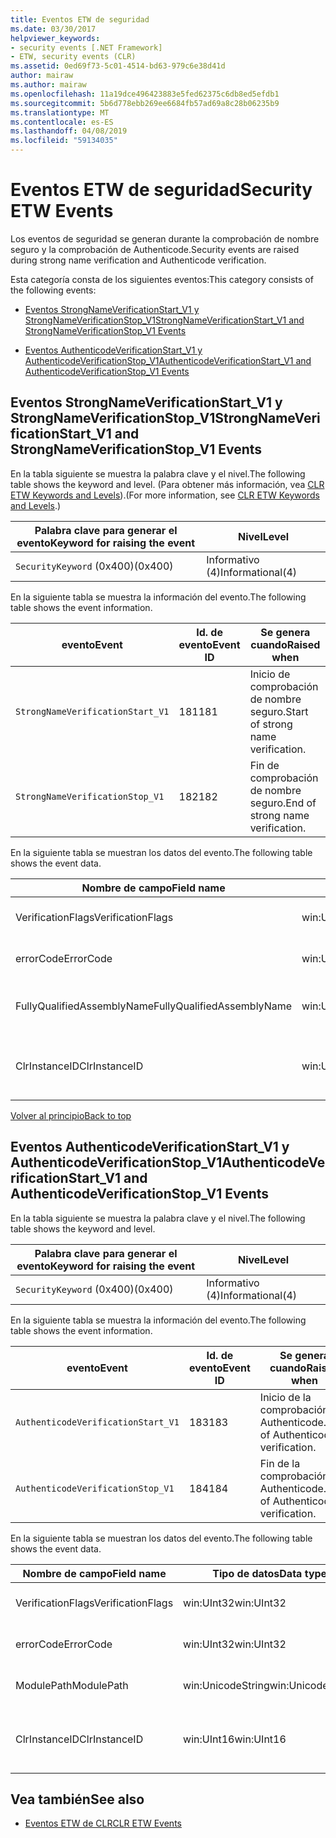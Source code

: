 ```yaml
---
title: Eventos ETW de seguridad
ms.date: 03/30/2017
helpviewer_keywords:
- security events [.NET Framework]
- ETW, security events (CLR)
ms.assetid: 0ed69f73-5c01-4514-bd63-979c6e38d41d
author: mairaw
ms.author: mairaw
ms.openlocfilehash: 11a19dce496423883e5fed62375c6db8ed5efdb1
ms.sourcegitcommit: 5b6d778ebb269ee6684fb57ad69a8c28b06235b9
ms.translationtype: MT
ms.contentlocale: es-ES
ms.lasthandoff: 04/08/2019
ms.locfileid: "59134035"
---
```

# <a name="security-etw-events"></a><span data-ttu-id="a6dd0-102">Eventos ETW de seguridad</span><span class="sxs-lookup"><span data-stu-id="a6dd0-102">Security ETW Events</span></span>
<a name="top"></a> <span data-ttu-id="a6dd0-103">Los eventos de seguridad se generan durante la comprobación de nombre seguro y la comprobación de Authenticode.</span><span class="sxs-lookup"><span data-stu-id="a6dd0-103">Security events are raised during strong name verification and Authenticode verification.</span></span>  
  
 <span data-ttu-id="a6dd0-104">Esta categoría consta de los siguientes eventos:</span><span class="sxs-lookup"><span data-stu-id="a6dd0-104">This category consists of the following events:</span></span>  
  
-   [<span data-ttu-id="a6dd0-105">Eventos StrongNameVerificationStart_V1 y StrongNameVerificationStop_V1</span><span class="sxs-lookup"><span data-stu-id="a6dd0-105">StrongNameVerificationStart_V1 and StrongNameVerificationStop_V1 Events</span></span>](#strongnameverificationstart_v1_and_strongnameverificationstop_v1_events)  
  
-   [<span data-ttu-id="a6dd0-106">Eventos AuthenticodeVerificationStart_V1 y AuthenticodeVerificationStop_V1</span><span class="sxs-lookup"><span data-stu-id="a6dd0-106">AuthenticodeVerificationStart_V1 and AuthenticodeVerificationStop_V1 Events</span></span>](#authenticodeverificationstart_v1_and_authenticodeverificationstop_v1_events)  
  
<a name="strongnameverificationstart_v1_and_strongnameverificationstop_v1_events"></a>   
## <a name="strongnameverificationstartv1-and-strongnameverificationstopv1-events"></a><span data-ttu-id="a6dd0-107">Eventos StrongNameVerificationStart_V1 y StrongNameVerificationStop_V1</span><span class="sxs-lookup"><span data-stu-id="a6dd0-107">StrongNameVerificationStart_V1 and StrongNameVerificationStop_V1 Events</span></span>  
 <span data-ttu-id="a6dd0-108">En la tabla siguiente se muestra la palabra clave y el nivel.</span><span class="sxs-lookup"><span data-stu-id="a6dd0-108">The following table shows the keyword and level.</span></span> <span data-ttu-id="a6dd0-109">(Para obtener más información, vea [CLR ETW Keywords and Levels](../../../docs/framework/performance/clr-etw-keywords-and-levels.md)).</span><span class="sxs-lookup"><span data-stu-id="a6dd0-109">(For more information, see [CLR ETW Keywords and Levels](../../../docs/framework/performance/clr-etw-keywords-and-levels.md).)</span></span>  
  
|<span data-ttu-id="a6dd0-110">Palabra clave para generar el evento</span><span class="sxs-lookup"><span data-stu-id="a6dd0-110">Keyword for raising the event</span></span>|<span data-ttu-id="a6dd0-111">Nivel</span><span class="sxs-lookup"><span data-stu-id="a6dd0-111">Level</span></span>|  
|-----------------------------------|-----------|  
|`SecurityKeyword` <span data-ttu-id="a6dd0-112">(0x400)</span><span class="sxs-lookup"><span data-stu-id="a6dd0-112">(0x400)</span></span>|<span data-ttu-id="a6dd0-113">Informativo (4)</span><span class="sxs-lookup"><span data-stu-id="a6dd0-113">Informational(4)</span></span>|  
  
 <span data-ttu-id="a6dd0-114">En la siguiente tabla se muestra la información del evento.</span><span class="sxs-lookup"><span data-stu-id="a6dd0-114">The following table shows the event information.</span></span>  
  
|<span data-ttu-id="a6dd0-115">evento</span><span class="sxs-lookup"><span data-stu-id="a6dd0-115">Event</span></span>|<span data-ttu-id="a6dd0-116">Id. de evento</span><span class="sxs-lookup"><span data-stu-id="a6dd0-116">Event ID</span></span>|<span data-ttu-id="a6dd0-117">Se genera cuando</span><span class="sxs-lookup"><span data-stu-id="a6dd0-117">Raised when</span></span>|  
|-----------|--------------|-----------------|  
|`StrongNameVerificationStart_V1`|<span data-ttu-id="a6dd0-118">181</span><span class="sxs-lookup"><span data-stu-id="a6dd0-118">181</span></span>|<span data-ttu-id="a6dd0-119">Inicio de comprobación de nombre seguro.</span><span class="sxs-lookup"><span data-stu-id="a6dd0-119">Start of strong name verification.</span></span>|  
|`StrongNameVerificationStop_V1`|<span data-ttu-id="a6dd0-120">182</span><span class="sxs-lookup"><span data-stu-id="a6dd0-120">182</span></span>|<span data-ttu-id="a6dd0-121">Fin de comprobación de nombre seguro.</span><span class="sxs-lookup"><span data-stu-id="a6dd0-121">End of strong name verification.</span></span>|  
  
 <span data-ttu-id="a6dd0-122">En la siguiente tabla se muestran los datos del evento.</span><span class="sxs-lookup"><span data-stu-id="a6dd0-122">The following table shows the event data.</span></span>  
  
|<span data-ttu-id="a6dd0-123">Nombre de campo</span><span class="sxs-lookup"><span data-stu-id="a6dd0-123">Field name</span></span>|<span data-ttu-id="a6dd0-124">Tipo de datos</span><span class="sxs-lookup"><span data-stu-id="a6dd0-124">Data type</span></span>|<span data-ttu-id="a6dd0-125">Descripción</span><span class="sxs-lookup"><span data-stu-id="a6dd0-125">Description</span></span>|  
|----------------|---------------|-----------------|  
|<span data-ttu-id="a6dd0-126">VerificationFlags</span><span class="sxs-lookup"><span data-stu-id="a6dd0-126">VerificationFlags</span></span>|<span data-ttu-id="a6dd0-127">win:UInt32</span><span class="sxs-lookup"><span data-stu-id="a6dd0-127">win:UInt32</span></span>|<span data-ttu-id="a6dd0-128">Marcas de verificación.</span><span class="sxs-lookup"><span data-stu-id="a6dd0-128">The verification flags.</span></span>|  
|<span data-ttu-id="a6dd0-129">errorCode</span><span class="sxs-lookup"><span data-stu-id="a6dd0-129">ErrorCode</span></span>|<span data-ttu-id="a6dd0-130">win:UInt32</span><span class="sxs-lookup"><span data-stu-id="a6dd0-130">win:UInt32</span></span>|<span data-ttu-id="a6dd0-131">Código de error HResult.</span><span class="sxs-lookup"><span data-stu-id="a6dd0-131">The HResult error code.</span></span>|  
|<span data-ttu-id="a6dd0-132">FullyQualifiedAssemblyName</span><span class="sxs-lookup"><span data-stu-id="a6dd0-132">FullyQualifiedAssemblyName</span></span>|<span data-ttu-id="a6dd0-133">win:UnicodeString</span><span class="sxs-lookup"><span data-stu-id="a6dd0-133">win:UnicodeString</span></span>|<span data-ttu-id="a6dd0-134">Nombre completo del ensamblado.</span><span class="sxs-lookup"><span data-stu-id="a6dd0-134">The fully qualified assembly name.</span></span>|  
|<span data-ttu-id="a6dd0-135">ClrInstanceID</span><span class="sxs-lookup"><span data-stu-id="a6dd0-135">ClrInstanceID</span></span>|<span data-ttu-id="a6dd0-136">win:UInt16</span><span class="sxs-lookup"><span data-stu-id="a6dd0-136">win:UInt16</span></span>|<span data-ttu-id="a6dd0-137">Identificador único para la instancia de CLR o CoreCLR.</span><span class="sxs-lookup"><span data-stu-id="a6dd0-137">Unique ID for the instance of CLR or CoreCLR.</span></span>|  
  
 [<span data-ttu-id="a6dd0-138">Volver al principio</span><span class="sxs-lookup"><span data-stu-id="a6dd0-138">Back to top</span></span>](#top)  
  
<a name="authenticodeverificationstart_v1_and_authenticodeverificationstop_v1_events"></a>   
## <a name="authenticodeverificationstartv1-and-authenticodeverificationstopv1-events"></a><span data-ttu-id="a6dd0-139">Eventos AuthenticodeVerificationStart_V1 y AuthenticodeVerificationStop_V1</span><span class="sxs-lookup"><span data-stu-id="a6dd0-139">AuthenticodeVerificationStart_V1 and AuthenticodeVerificationStop_V1 Events</span></span>  
 <span data-ttu-id="a6dd0-140">En la tabla siguiente se muestra la palabra clave y el nivel.</span><span class="sxs-lookup"><span data-stu-id="a6dd0-140">The following table shows the keyword and level.</span></span>  
  
|<span data-ttu-id="a6dd0-141">Palabra clave para generar el evento</span><span class="sxs-lookup"><span data-stu-id="a6dd0-141">Keyword for raising the event</span></span>|<span data-ttu-id="a6dd0-142">Nivel</span><span class="sxs-lookup"><span data-stu-id="a6dd0-142">Level</span></span>|  
|-----------------------------------|-----------|  
|`SecurityKeyword` <span data-ttu-id="a6dd0-143">(0x400)</span><span class="sxs-lookup"><span data-stu-id="a6dd0-143">(0x400)</span></span>|<span data-ttu-id="a6dd0-144">Informativo (4)</span><span class="sxs-lookup"><span data-stu-id="a6dd0-144">Informational(4)</span></span>|  
  
 <span data-ttu-id="a6dd0-145">En la siguiente tabla se muestra la información del evento.</span><span class="sxs-lookup"><span data-stu-id="a6dd0-145">The following table shows the event information.</span></span>  
  
|<span data-ttu-id="a6dd0-146">evento</span><span class="sxs-lookup"><span data-stu-id="a6dd0-146">Event</span></span>|<span data-ttu-id="a6dd0-147">Id. de evento</span><span class="sxs-lookup"><span data-stu-id="a6dd0-147">Event ID</span></span>|<span data-ttu-id="a6dd0-148">Se genera cuando</span><span class="sxs-lookup"><span data-stu-id="a6dd0-148">Raised when</span></span>|  
|-----------|--------------|-----------------|  
|`AuthenticodeVerificationStart_V1`|<span data-ttu-id="a6dd0-149">183</span><span class="sxs-lookup"><span data-stu-id="a6dd0-149">183</span></span>|<span data-ttu-id="a6dd0-150">Inicio de la comprobación de Authenticode.</span><span class="sxs-lookup"><span data-stu-id="a6dd0-150">Start of Authenticode verification.</span></span>|  
|`AuthenticodeVerificationStop_V1`|<span data-ttu-id="a6dd0-151">184</span><span class="sxs-lookup"><span data-stu-id="a6dd0-151">184</span></span>|<span data-ttu-id="a6dd0-152">Fin de la comprobación de Authenticode.</span><span class="sxs-lookup"><span data-stu-id="a6dd0-152">End of Authenticode verification.</span></span>|  
  
 <span data-ttu-id="a6dd0-153">En la siguiente tabla se muestran los datos del evento.</span><span class="sxs-lookup"><span data-stu-id="a6dd0-153">The following table shows the event data.</span></span>  
  
|<span data-ttu-id="a6dd0-154">Nombre de campo</span><span class="sxs-lookup"><span data-stu-id="a6dd0-154">Field name</span></span>|<span data-ttu-id="a6dd0-155">Tipo de datos</span><span class="sxs-lookup"><span data-stu-id="a6dd0-155">Data type</span></span>|<span data-ttu-id="a6dd0-156">Descripción</span><span class="sxs-lookup"><span data-stu-id="a6dd0-156">Description</span></span>|  
|----------------|---------------|-----------------|  
|<span data-ttu-id="a6dd0-157">VerificationFlags</span><span class="sxs-lookup"><span data-stu-id="a6dd0-157">VerificationFlags</span></span>|<span data-ttu-id="a6dd0-158">win:UInt32</span><span class="sxs-lookup"><span data-stu-id="a6dd0-158">win:UInt32</span></span>|<span data-ttu-id="a6dd0-159">Marcas de verificación.</span><span class="sxs-lookup"><span data-stu-id="a6dd0-159">The verification flags.</span></span>|  
|<span data-ttu-id="a6dd0-160">errorCode</span><span class="sxs-lookup"><span data-stu-id="a6dd0-160">ErrorCode</span></span>|<span data-ttu-id="a6dd0-161">win:UInt32</span><span class="sxs-lookup"><span data-stu-id="a6dd0-161">win:UInt32</span></span>|<span data-ttu-id="a6dd0-162">Código de error HResult.</span><span class="sxs-lookup"><span data-stu-id="a6dd0-162">The HResult error code.</span></span>|  
|<span data-ttu-id="a6dd0-163">ModulePath</span><span class="sxs-lookup"><span data-stu-id="a6dd0-163">ModulePath</span></span>|<span data-ttu-id="a6dd0-164">win:UnicodeString</span><span class="sxs-lookup"><span data-stu-id="a6dd0-164">win:UnicodeString</span></span>|<span data-ttu-id="a6dd0-165">Ruta de acceso del módulo.</span><span class="sxs-lookup"><span data-stu-id="a6dd0-165">The module path.</span></span>|  
|<span data-ttu-id="a6dd0-166">ClrInstanceID</span><span class="sxs-lookup"><span data-stu-id="a6dd0-166">ClrInstanceID</span></span>|<span data-ttu-id="a6dd0-167">win:UInt16</span><span class="sxs-lookup"><span data-stu-id="a6dd0-167">win:UInt16</span></span>|<span data-ttu-id="a6dd0-168">Identificador único para la instancia de CLR o CoreCLR.</span><span class="sxs-lookup"><span data-stu-id="a6dd0-168">Unique ID for the instance of CLR or CoreCLR.</span></span>|  
  
## <a name="see-also"></a><span data-ttu-id="a6dd0-169">Vea también</span><span class="sxs-lookup"><span data-stu-id="a6dd0-169">See also</span></span>

- [<span data-ttu-id="a6dd0-170">Eventos ETW de CLR</span><span class="sxs-lookup"><span data-stu-id="a6dd0-170">CLR ETW Events</span></span>](../../../docs/framework/performance/clr-etw-events.md)
